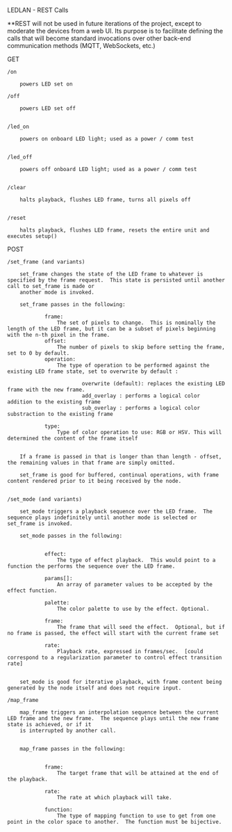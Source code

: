 LEDLAN - REST Calls

**REST will not be used in future iterations of the project, except to moderate the devices from a web UI.  Its purpose is to facilitate defining the calls that will become standard invocations over other back-end communication methods (MQTT, WebSockets, etc.)


GET

	/on
	
		powers LED set on 
		
	/off
	
		powers LED set off
		
		
	/led_on
	
		powers on onboard LED light; used as a power / comm test
		
		
	/led_off
	
		powers off onboard LED light; used as a power / comm test
		
	
	/clear
	
		halts playback, flushes LED frame, turns all pixels off
		
		
	/reset 
	
		halts playback, flushes LED frame, resets the entire unit and executes setup()



POST 

	/set_frame (and variants)
	
		set_frame changes the state of the LED frame to whatever is specified by the frame request.  This state is persisted until another call to set_frame is made or
		another mode is invoked.  
		
		set_frame passes in the following:
		
				frame:  
					The set of pixels to change.  This is nominally the length of the LED frame, but it can be a subset of pixels beginning with the n-th pixel in the frame. 
				offset:   
					The number of pixels to skip before setting the frame, set to 0 by default.  
				operation:
					The type of operation to be performed against the existing LED frame state, set to overwrite by default :
					
							overwrite (default): replaces the existing LED frame with the new frame. 
							add_overlay : performs a logical color addition to the existing frame
							sub_overlay : performs a logical color substraction to the existing frame
							
				type:
					Type of color operation to use: RGB or HSV. This will determined the content of the frame itself 
							
				
		If a frame is passed in that is longer than than length - offset, the remaining values in that frame are simply omitted.  
		
		set_frame is good for buffered, continual operations, with frame content rendered prior to it being received by the node. 
		
		
	/set_mode (and variants)
			
		set_mode triggers a playback sequence over the LED frame.  The sequence plays indefinitely until another mode is selected or set_frame is invoked. 

		set_mode passes in the following:
		
				
				effect:
					The type of effect playback.  This would point to a function the performs the sequence over the LED frame.  
					
				params[]:
					An array of parameter values to be accepted by the effect function.  
					
				palette:
					The color palette to use by the effect. Optional.   
				
				frame:
					The frame that will seed the effect.  Optional, but if no frame is passed, the effect will start with the current frame set 
			
				rate:
					Playback rate, expressed in frames/sec.  [could correspond to a regularization parameter to control effect transition rate]
					
		
		set_mode is good for iterative playback, with frame content being generated by the node itself and does not require input.
					
	/map_frame 
	
		map_frame triggers an interpolation sequence between the current LED frame and the new frame.  The sequence plays until the new frame state is achieved, or if it
		is interrupted by another call.  
					
		
		map_frame passes in the following:
		
					
				frame:
					The target frame that will be attained at the end of the playback. 
					
				rate:
					The rate at which playback will take.  
					
				function:
					The type of mapping function to use to get from one point in the color space to another.  The function must be bijective. 
					
					
					
